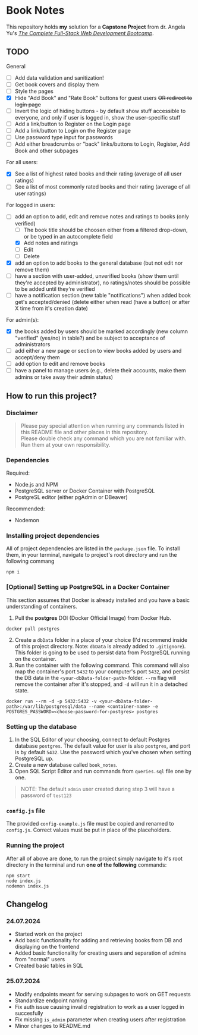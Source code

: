 # Book Notes
This repository holds **my** solution for a **Capstone Project** from dr. Angela Yu's [*The Complete Full-Stack Web Development Bootcamp*](https://www.udemy.com/course/the-complete-web-development-bootcamp/).

## TODO
General
- [ ] Add data validation and sanitization!
- [ ] Get book covers and display them
- [ ] Style the pages
- [X] Hide "Add Book" and "Rate Book" buttons for guest users ~~OR redirect to login page~~
- [ ] Invert the logic of hiding buttons - by default show stuff accessible to everyone, and only if user is logged in, show the user-specific stuff
- [ ] Add a link/button to Register on the Login page
- [ ] Add a link/button to Login on the Register page
- [ ] Use password type input for passwords
- [ ] Add either breadcrumbs or "back" links/buttons to Login, Register, Add Book and other subpages

For all users:
- [X] See a list of highest rated books and their rating (average of all user ratings)
- [ ] See a list of most commonly rated books and their rating (average of all user ratings)

For logged in users:
- [ ] add an option to add, edit and remove notes and ratings to books (only verified)
    * [ ] The book title should be choosen either from a filtered drop-down, or be typed in an autocomplete field
    * [X] Add notes and ratings
    * [ ] Edit
    * [ ] Delete
- [X] add an option to add books to the general database (but not edit nor remove them)
- [ ] have a section with user-added, unverified books (show them until they're accepted by administrator), no ratings/notes should be possible to be added until they're verified
- [ ] have a notification section (new table "notifications") when added book get's accepted/denied (delete either when read (have a button) or after X time from it's creation date)

For admin(s):
- [X] the books added by users should be marked accordingly (new column "verified" (yes/no) in table?) and be subject to acceptance of administrators
- [ ] add either a new page or section to view books added by users and accept/deny them
- [ ] add option to edit and remove books
- [ ] have a panel to manage users (e.g., delete their accounts, make them admins or take away their admin status)

## How to run this project?
### Disclaimer
>Please pay special attention when running any commands listed in this README file and other places in this repository. <br>Please double check any command which you are not familiar with. <br>Run them at your own responsibility.

### Dependencies
Required:
- Node.js and NPM
- PostgreSQL server or Docker Container with PostgreSQL
- PostgreSL editor (either pgAdmin or DBeaver)

Recommended:
- Nodemon

### Installing project dependencies
All of project dependencies are listed in the `package.json` file. To install them, in your terminal, navigate to project's root directory and run the following commang
```
npm i
```

### [Optional] Setting up PostgreSQL in a Docker Container
This section assumes that Docker is already installed and you have a basic understanding of containers.
1. Pull the **postgres** DOI (Docker Official Image) from Docker Hub.
```
docker pull postgres
```
2. Create a `dbData` folder in a place of your choice (I'd recommend inside of this project directory. Note: `dbData` is already added to `.gitignore`). This folder is going to be used to persist data from PostgreSQL running on the container.
3. Run the container with the following command. This command will also map the container's port `5432` to your computer's port `5432`, and persist the DB data in the `<your-dbData-folder-path>` folder. `--rm` flag will remove the container after it's stopped, and `-d` will run it in a detached state.
```
docker run --rm -d -p 5432:5432 -v <your-dbData-folder-path>:/var/lib/postgresql/data --name <container-name> -e POSTGRES_PASSWORD=<choose-password-for-postgres> postgres
```

### Setting up the database
1. In the SQL Editor of your choosing, connect to default Postgres database `postgres`. The default value for user is also `postgres`, and port is by default `5432`. Use the password which you've chosen when setting PostgreSQL up.
2. Create a new database called `book_notes`.
3. Open SQL Script Editor and run commands from `queries.sql` file one by one.
> NOTE: The default `admin` user created during step 3 will have a password of `test123`

### `config.js` file
The provided `config-example.js` file must be copied and renamed to `config.js`. Correct values must be put in place of the placeholders.

### Running the project
After all of above are done, to run the project simply navigate to it's root directory in the terminal and run **one of the following** commands:
```
npm start
node index.js
nodemon index.js
```

## Changelog
### 24.07.2024
- Started work on the project
- Add basic functionality for adding and retrieving books from DB and displaying on the frontend
- Added basic functionality for creating users and separation of admins from "normal" users
- Created basic tables in SQL

### 25.07.2024
- Modify endpoints meant for serving subpages to work on GET requests
- Standardize endpoint naming
- Fix auth issue causing invalid registration to work as a user logged in succesfully
- Fix missing `is_admin` parameter when creating users after registration
- Minor changes to README.md